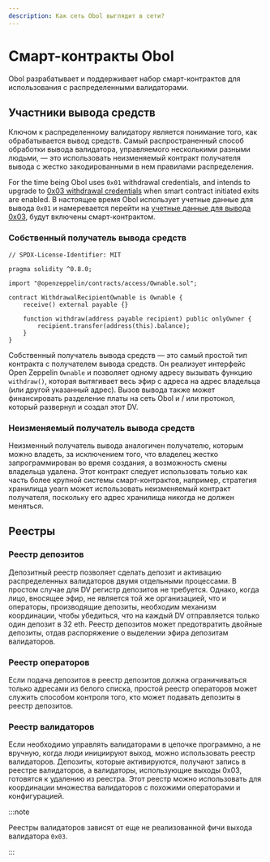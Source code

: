 ```yaml
---
description: Как сеть Obol выглядит в сети?
---
```


# Смарт-контракты Obol

Obol разрабатывает и поддерживает набор смарт-контрактов для использования с распределенными валидаторами.

## Участники вывода средств

Ключом к распределенному валидатору является понимание того, как обрабатывается вывод средств. Самый распространенный способ обработки вывода валидатора, управляемого несколькими разными людьми, — это использовать неизменяемый контракт получателя вывода с жестко закодированными в нем правилами распределения.

For the time being Obol uses `0x01` withdrawal credentials, and intends to upgrade to [0x03 withdrawal credentials](https://ethresear.ch/t/0x03-withdrawal-credentials-simple-eth1-triggerable-withdrawals/10021) when smart contract initiated exits are enabled. 
В настоящее время Obol использует учетные данные для вывода `0x01` и намеревается перейти на [учетные данные для вывода 0x03](https://ethresear.ch/t/0x03-withdrawal-credentials-simple-eth1-triggerable-withdrawals/10021), будут включены смарт-контрактом. 

### Собственный получатель вывода средств

```solidity title="WithdrawalRecipientOwnable.sol"
// SPDX-License-Identifier: MIT

pragma solidity ^0.8.0;

import "@openzeppelin/contracts/access/Ownable.sol";

contract WithdrawalRecipientOwnable is Ownable {
    receive() external payable {}

    function withdraw(address payable recipient) public onlyOwner {
        recipient.transfer(address(this).balance);
    }
}

```

Собственный получатель вывода средств — это самый простой тип контракта с получателем вывода средств. Он реализует интерфейс Open Zeppelin `Ownable` и позволяет одному адресу вызывать функцию `withdraw()`, которая вытягивает весь эфир с адреса на адрес владельца (или другой указанный адрес). Вызов вывода также может финансировать разделение платы на сеть Obol и / или протокол, который развернул и создал этот DV.

### Неизменяемый получатель вывода средств
 
Неизменный получатель вывода аналогичен получателю, которым можно владеть, за исключением того, что владелец жестко запрограммирован во время создания, а возможность смены владельца удалена. Этот контракт следует использовать только как часть более крупной системы смарт-контрактов, например, стратегия хранилища yearn может использовать неизменяемый контракт получателя, поскольку его адрес хранилища никогда не должен меняться. 

## Реестры

### Реестр депозитов

Депозитный реестр позволяет сделать депозит и активацию распределенных валидаторов двумя отдельными процессами. В простом случае для DV регистр депозитов не требуется. Однако, когда лицо, вносящее эфир, не является той же организацией, что и операторы, производящие депозиты, необходим механизм координации, чтобы убедиться, что на каждый DV отправляется только один депозит в 32 eth. Реестр депозитов может предотвратить двойные депозиты, отдав распоряжение о выделении эфира депозитам валидаторов. 

### Реестр операторов

Если подача депозитов в реестр депозитов должна ограничиваться только адресами из белого списка, простой реестр операторов может служить способом контроля того, кто может подавать депозиты в реестр депозитов.


### Реестр валидаторов

Если необходимо управлять валидаторами в цепочке программно, а не вручную, когда люди инициируют выход, можно использовать реестр валидаторов. Депозиты, которые активируются, получают запись в реестре валидаторов, а валидаторы, использующие выходы 0x03, готовятся к удалению из реестра. Этот реестр можно использовать для координации множества валидаторов с похожими операторами и конфигурацией. 

:::note

Реестры валидаторов зависят от еще не реализованной фичи выхода валидатора `0x03`.

:::

